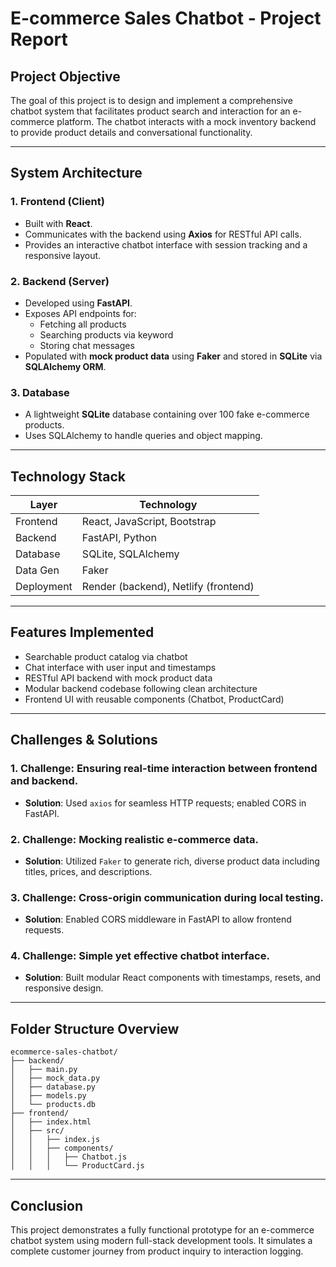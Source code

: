 #  E-commerce Sales Chatbot - Project Report

##  Project Objective
The goal of this project is to design and implement a comprehensive chatbot system that facilitates product search and interaction for an e-commerce platform. The chatbot interacts with a mock inventory backend to provide product details and conversational functionality.

---

##  System Architecture

### 1. Frontend (Client)
- Built with **React**.
- Communicates with the backend using **Axios** for RESTful API calls.
- Provides an interactive chatbot interface with session tracking and a responsive layout.

### 2. Backend (Server)
- Developed using **FastAPI**.
- Exposes API endpoints for:
  - Fetching all products
  - Searching products via keyword
  - Storing chat messages
- Populated with **mock product data** using **Faker** and stored in **SQLite** via **SQLAlchemy ORM**.

### 3. Database
- A lightweight **SQLite** database containing over 100 fake e-commerce products.
- Uses SQLAlchemy to handle queries and object mapping.

---

##  Technology Stack

| Layer      | Technology                |
|------------|---------------------------|
| Frontend   | React, JavaScript, Bootstrap |
| Backend    | FastAPI, Python            |
| Database   | SQLite, SQLAlchemy         |
| Data Gen   | Faker                      |
| Deployment | Render (backend), Netlify (frontend) |

---

## Features Implemented

- Searchable product catalog via chatbot
- Chat interface with user input and timestamps
- RESTful API backend with mock product data
- Modular backend codebase following clean architecture
- Frontend UI with reusable components (Chatbot, ProductCard)

---

## Challenges & Solutions

### 1. **Challenge**: Ensuring real-time interaction between frontend and backend.
- **Solution**: Used `axios` for seamless HTTP requests; enabled CORS in FastAPI.

### 2. **Challenge**: Mocking realistic e-commerce data.
- **Solution**: Utilized `Faker` to generate rich, diverse product data including titles, prices, and descriptions.

### 3. **Challenge**: Cross-origin communication during local testing.
- **Solution**: Enabled CORS middleware in FastAPI to allow frontend requests.

### 4. **Challenge**: Simple yet effective chatbot interface.
- **Solution**: Built modular React components with timestamps, resets, and responsive design.

---

## Folder Structure Overview

```
ecommerce-sales-chatbot/
├── backend/
│   ├── main.py
│   ├── mock_data.py
│   ├── database.py
│   ├── models.py
│   └── products.db
├── frontend/
│   ├── index.html
│   ├── src/
│   │   ├── index.js
│   │   ├── components/
│   │   │   ├── Chatbot.js
│   │   │   └── ProductCard.js
```

---

## Conclusion

This project demonstrates a fully functional prototype for an e-commerce chatbot system using modern full-stack development tools. It simulates a complete customer journey from product inquiry to interaction logging.
